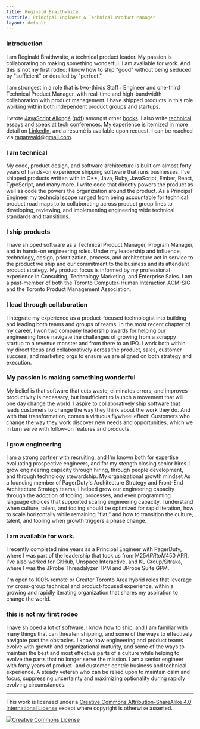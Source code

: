 ```yaml
---
title: Reginald Braithwaite
subtitle: Principal Engineer & Technical Product Manager
layout: default
---
```


### Introduction

I am Reginald Braithwaite, a technical product leader. My passion is collaborating on making something wonderful. I am available for work. And this is not my first rodeo: I know how to ship "good" without being seduced by "sufficient" or derailed by "perfect."

I am strongest in a role that is two-thirds Staff+ Engineer and one-third Technical Product Manager, with real-time and high-bandwidth collaboration with product management. I have shipped products in this role working within both independent product groups and startups.

I wrote [JavaScript Allongé][ja] ([pdf][japdf]) amongst other [books]. I also write [technical essays][technical-essays] and speak at [tech conferences][tech-conferences]. My experience is itemized in more detail on [LinkedIn], and a résumé is available upon request. I can be reached via [raganwald@gmail.com].

### I am technical

My code, product design, and software architecture is built om almost forty years of hands-on experience shipping software that runs businesses. I've shipped products written with in C++, Java, Ruby, JavaScript, Ember, React, TypeScript, and many more. I write code that directly powers the product as well as code the powers the organization around the product. As a Principal Engineer my techncial scope ranged from being accountable for technical product road maps to to collaborating across product group lines to developing, reviewing, and implementing engineering wide technical standards and transitions.

### I ship products

I have shipped software as a Technical Product Manager, Program Manager, and in hands-on engineering roles. Under my leadership and influence, technology, design, prioritization, process, and architecture act in service to the product we ship and our commitment to the business and its attendant product strategy. My product focus is informed by my professional experience in Consulting, Technology Marketing, and Enterprise Sales. I am a past-member of both the Toronto Computer-Human Interaction ACM-SIG and the Toronto Product Management Association.

### I lead through collaboration

I integrate my experience as a product-focused technologist into building and leading both teams and groups of teams. In the most recent chapter of my career, I won two company leadership awards for helping our engineering force navigate the challenges of growing from a scrappy startup to a revenue monster and from there to an IPO. I work both within my direct focus and collaboratively across the product, sales, customer success, and marketing orgs to ensure we are aligned on both strategy and execution.

### My passion is making something wonderful

My belief is that software that cuts waste, eliminates errors, and improves productivity is necessary, but insufficient to launch a movement that will one day change the world. I aspire to collaboratively ship software that leads customers to change the way they think about the work they do. And with that transformation, comes a virtuous flywheel effect: Customers who change the way they work discover new needs and opportunities, which we in turn serve with follow-on features and products.

### I grow engineering

I am a strong partner with recruiting, and I'm known both for expertise evaluating prospective engineers, and for my stength closing senior hires. I grow engineering capacity through hiring, through people development, and through technology stewardship. My organizational growth mindset As a founding member of PagerDuty's Architecture Strategy and Front-End Architecture Strategy teams, I helped grow our engineering capacity through the adoption of tooling, processes, and even programming language choices that supported scaling engineering capacity. I understand when culture, talent, and tooling should be optimized for rapid iteration, how to scale horizontally while remaining "flat," and how to transition the culture, talent, and tooling when growth triggers a phase change.

### I am available for work.

I recently completed nine years as a Principal Engineer with PagerDuty, where I was part of the leadership that took us from M$25 ARR to M$450 ARR. I've also worked for GitHub, Unspace Interactive, and KL Group/Sitraka, where I was the JProbe Threadalyzer TPM and JProbe Suite GPM.

I'm open to 100% remote or Greater Toronto Area hybrid roles that leverage my cross-group technical and product-focused experience, within a growing and rapidly iterating organization that shares my aspiration to change the world.

### this is not my first rodeo

I have shipped a lot of software. I know how to ship, and I am familiar with many things that can threaten shipping, and some of the ways to effectively navigate past the obstacles. I know how engineering and product teams evolve with growth and organizational maturity, and some of the ways to maintain the best and most effective parts of a culture while helping to evolve the parts that no longer serve the mission. I am a senior engineer with forty years of product- and customer-centric business and technical experience. A steady veteran who can be relied upon to maintain calm and focus, suppressing uncertainty and maximizing optionality during rapidly evolving circumstances.

[LinkedIn]: https://www.linkedin.com/in/raganwald/
[raganwald@gmail.com]: mailto:raganwald@gmail.com
[technical-essays]: /creative-works.html
[tech-conferences]: /creative-works.html
[books]: /creative-works.html
[ja]: https://leanpub.com/javascriptallongesix
[japdf]: /assets/javascriptallongesix.pdf

---

This work is licensed under a <a rel="license" href="http://creativecommons.org/licenses/by-sa/4.0/">Creative Commons Attribution-ShareAlike 4.0 International License</a> except where copyright is otherwise asserted.

<a rel="license" href="http://creativecommons.org/licenses/by-sa/4.0/"><img alt="Creative Commons License" style="border-width:0" src="http://i.creativecommons.org/l/by-sa/4.0/80x15.png" /></a>
